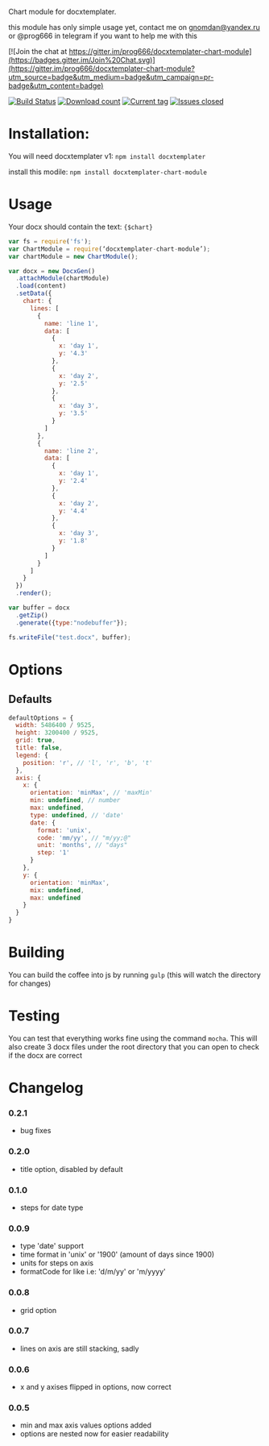 Chart module for docxtemplater.

this module has only simple usage yet, contact me on gnomdan@yandex.ru or @prog666 in telegram if you want to help me with this

[![Join the chat at https://gitter.im/prog666/docxtemplater-chart-module](https://badges.gitter.im/Join%20Chat.svg)](https://gitter.im/prog666/docxtemplater-chart-module?utm_source=badge&utm_medium=badge&utm_campaign=pr-badge&utm_content=badge)

[![Build Status](https://travis-ci.org/prog666/docxtemplater-chart-module.svg?branch=master)](https://travis-ci.org/prog666/docxtemplater-chart-module)
[![Download count](https://img.shields.io/npm/dm/docxtemplater-chart-module.svg?style=flat)](https://www.npmjs.org/package/docxtemplater-chart-module)
[![Current tag](https://img.shields.io/npm/v/docxtemplater-chart-module.svg?style=flat)](https://www.npmjs.org/package/docxtemplater-chart-module)
[![Issues closed](http://issuestats.com/github/prog666/docxtemplater-chart-module/badge/issue?style=flat)](http://issuestats.com/github/prog666/docxtemplater-chart-module)

# Installation:

You will need docxtemplater v1: `npm install docxtemplater`

install this modile: `npm install docxtemplater-chart-module`

# Usage

Your docx should contain the text: `{$chart}`
```javascript
var fs = require('fs');
var ChartModule = require(‘docxtemplater-chart-module’);
var chartModule = new ChartModule();

var docx = new DocxGen()
  .attachModule(chartModule)
  .load(content)
  .setData({
    chart: {
      lines: [
        {
          name: 'line 1',
          data: [
            {
              x: 'day 1',
              y: '4.3'
            },
            {
              x: 'day 2',
              y: '2.5'
            },
            {
              x: 'day 3',
              y: '3.5'
            }
          ]
        },
        {
          name: 'line 2',
          data: [
            {
              x: 'day 1',
              y: '2.4'
            },
            {
              x: 'day 2',
              y: '4.4'
            },
            {
              x: 'day 3',
              y: '1.8'
            }
          ]
        }
      ]
    }
  })
  .render();

var buffer = docx
  .getZip()
  .generate({type:"nodebuffer"});

fs.writeFile("test.docx", buffer);
```
# Options

## Defaults

```javascript
defaultOptions = {
  width: 5486400 / 9525,
  height: 3200400 / 9525,
  grid: true,
  title: false,
  legend: {
    position: 'r', // 'l', 'r', 'b', 't'
  },
  axis: {
    x: {
      orientation: 'minMax', // 'maxMin'
      min: undefined, // number
      max: undefined,
      type: undefined, // 'date'
      date: {
        format: 'unix',
        code: 'mm/yy', // "m/yy;@"
        unit: 'months', // "days"
        step: '1'
      }
    },
    y: {
      orientation: 'minMax',
      mix: undefined,
      max: undefined
    }
  }
}
```

# Building

 You can build the coffee into js by running `gulp` (this will watch the directory for changes)

# Testing

You can test that everything works fine using the command `mocha`. This will also create 3 docx files under the root directory that you can open to check if the docx are correct

# Changelog

### 0.2.1
- bug fixes

### 0.2.0
- title option, disabled by default

### 0.1.0
- steps for date type

### 0.0.9
- type 'date' support
- time format in 'unix' or '1900' (amount of days since 1900)
- units for steps on axis
- formatCode for like i.e: 'd/m/yy' or 'm/yyyy'

### 0.0.8
- grid option

### 0.0.7
- lines on axis are still stacking, sadly

### 0.0.6
- x and y axises flipped in options, now correct

### 0.0.5
- min and max axis values options added
- options are nested now for easier readability
